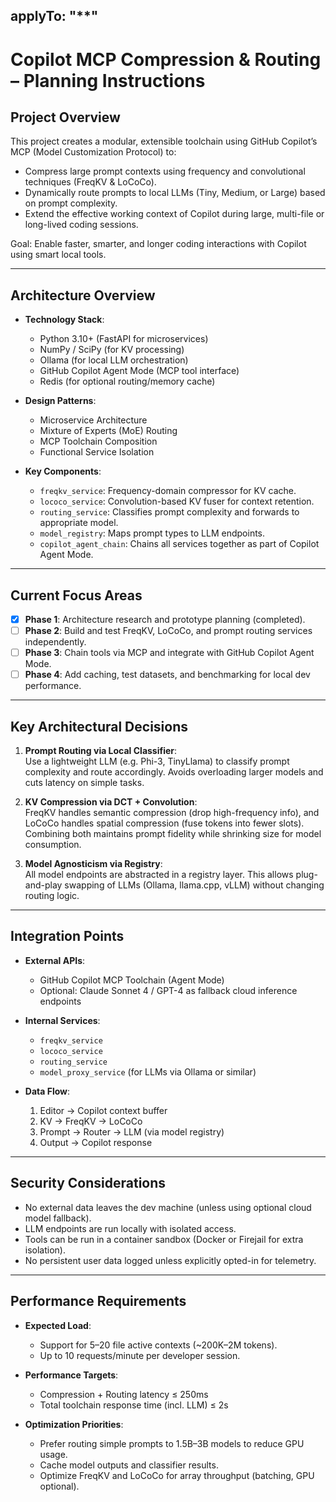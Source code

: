 ## applyTo: "\*\*"

# Copilot MCP Compression & Routing – Planning Instructions

## Project Overview

This project creates a modular, extensible toolchain using GitHub Copilot’s MCP (Model Customization Protocol) to:

- Compress large prompt contexts using frequency and convolutional techniques (FreqKV & LoCoCo).
- Dynamically route prompts to local LLMs (Tiny, Medium, or Large) based on prompt complexity.
- Extend the effective working context of Copilot during large, multi-file or long-lived coding sessions.

Goal: Enable faster, smarter, and longer coding interactions with Copilot using smart local tools.

---

## Architecture Overview

- **Technology Stack**:

  - Python 3.10+ (FastAPI for microservices)
  - NumPy / SciPy (for KV processing)
  - Ollama (for local LLM orchestration)
  - GitHub Copilot Agent Mode (MCP tool interface)
  - Redis (for optional routing/memory cache)

- **Design Patterns**:

  - Microservice Architecture
  - Mixture of Experts (MoE) Routing
  - MCP Toolchain Composition
  - Functional Service Isolation

- **Key Components**:
  - `freqkv_service`: Frequency-domain compressor for KV cache.
  - `lococo_service`: Convolution-based KV fuser for context retention.
  - `routing_service`: Classifies prompt complexity and forwards to appropriate model.
  - `model_registry`: Maps prompt types to LLM endpoints.
  - `copilot_agent_chain`: Chains all services together as part of Copilot Agent Mode.

---

## Current Focus Areas

- [x] **Phase 1**: Architecture research and prototype planning (completed).
- [ ] **Phase 2**: Build and test FreqKV, LoCoCo, and prompt routing services independently.
- [ ] **Phase 3**: Chain tools via MCP and integrate with GitHub Copilot Agent Mode.
- [ ] **Phase 4**: Add caching, test datasets, and benchmarking for local dev performance.

---

## Key Architectural Decisions

1. **Prompt Routing via Local Classifier**:  
   Use a lightweight LLM (e.g. Phi-3, TinyLlama) to classify prompt complexity and route accordingly. Avoids overloading larger models and cuts latency on simple tasks.

2. **KV Compression via DCT + Convolution**:  
   FreqKV handles semantic compression (drop high-frequency info), and LoCoCo handles spatial compression (fuse tokens into fewer slots). Combining both maintains prompt fidelity while shrinking size for model consumption.

3. **Model Agnosticism via Registry**:  
   All model endpoints are abstracted in a registry layer. This allows plug-and-play swapping of LLMs (Ollama, llama.cpp, vLLM) without changing routing logic.

---

## Integration Points

- **External APIs**:

  - GitHub Copilot MCP Toolchain (Agent Mode)
  - Optional: Claude Sonnet 4 / GPT-4 as fallback cloud inference endpoints

- **Internal Services**:

  - `freqkv_service`
  - `lococo_service`
  - `routing_service`
  - `model_proxy_service` (for LLMs via Ollama or similar)

- **Data Flow**:
  1. Editor → Copilot context buffer
  2. KV → FreqKV → LoCoCo
  3. Prompt → Router → LLM (via model registry)
  4. Output → Copilot response

---

## Security Considerations

- No external data leaves the dev machine (unless using optional cloud model fallback).
- LLM endpoints are run locally with isolated access.
- Tools can be run in a container sandbox (Docker or Firejail for extra isolation).
- No persistent user data logged unless explicitly opted-in for telemetry.

---

## Performance Requirements

- **Expected Load**:

  - Support for 5–20 file active contexts (~200K–2M tokens).
  - Up to 10 requests/minute per developer session.

- **Performance Targets**:

  - Compression + Routing latency ≤ 250ms
  - Total toolchain response time (incl. LLM) ≤ 2s

- **Optimization Priorities**:
  - Prefer routing simple prompts to 1.5B–3B models to reduce GPU usage.
  - Cache model outputs and classifier results.
  - Optimize FreqKV and LoCoCo for array throughput (batching, GPU optional).

